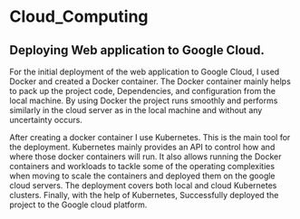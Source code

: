 # Cloud_Computing
## Deploying Web application to Google Cloud.
For the initial deployment of the web application to Google Cloud, I used Docker and created a Docker container. The Docker container mainly helps to pack up the project code, Dependencies, and configuration from the local machine. By using Docker the project runs smoothly and performs similarly in the cloud server as in the local machine and without any uncertainty occurs.

After creating a docker container I use Kubernetes. This is the main tool for the deployment. Kubernetes mainly provides an API to control how and where those docker containers will run. It also allows running the Docker containers and workloads to tackle some of the operating complexities when moving to scale the containers and deployed them on the google cloud servers. The deployment covers both local and cloud Kubernetes clusters. 
Finally, with the help of Kubernetes, Successfully deployed the project to the Google cloud platform.
